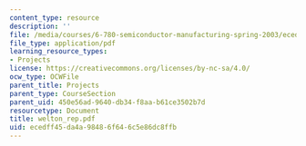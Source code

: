 ```yaml
---
content_type: resource
description: ''
file: /media/courses/6-780-semiconductor-manufacturing-spring-2003/ecedff45da4a98486f646c5e86dc8ffb_welton_rep.pdf
file_type: application/pdf
learning_resource_types:
- Projects
license: https://creativecommons.org/licenses/by-nc-sa/4.0/
ocw_type: OCWFile
parent_title: Projects
parent_type: CourseSection
parent_uid: 450e56ad-9640-db34-f8aa-b61ce3502b7d
resourcetype: Document
title: welton_rep.pdf
uid: ecedff45-da4a-9848-6f64-6c5e86dc8ffb
---
```

